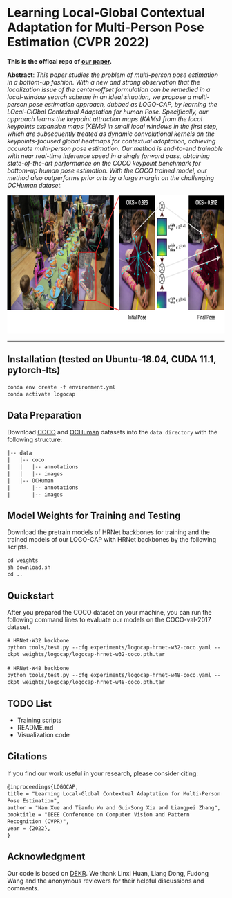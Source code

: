 # Learning Local-Global Contextual Adaptation for Multi-Person Pose Estimation (CVPR 2022)
**This is the offical repo of [our paper](https://arxiv.org/abs/2109.03622).** 

**Abstract**: *This paper studies the problem of multi-person pose estimation in a bottom-up fashion.
With a new and strong observation that the localization issue of the center-offset formulation can be remedied in a local-window search scheme in an ideal situation, we propose a multi-person pose estimation approach, dubbed as LOGO-CAP, by learning the LOcal-GlObal Contextual Adaptation for human Pose. Specifically, our approach learns the keypoint attraction maps (KAMs) from the local keypoints expansion maps (KEMs) in small local windows in the first step, which are subsequently treated as dynamic convolutional kernels on the keypoints-focused global heatmaps for contextual adaptation, achieving accurate multi-person pose estimation. Our method is end-to-end trainable with near real-time inference speed in a single forward pass, obtaining state-of-the-art performance on the COCO keypoint benchmark for bottom-up human pose estimation. With the COCO trained model, our method also outperforms prior arts by a large margin on the challenging OCHuman dataset.*

<p align="center">
<img src="figures/teaser-horizontal.png" height="320" >
<p>

---

## Installation  (tested on Ubuntu-18.04, CUDA 11.1, pytorch-lts)

```
conda env create -f environment.yml
conda activate logocap
```

## Data Preparation 

Download [COCO](https://cocodataset.org/#download) and [OCHuman](https://github.com/liruilong940607/OCHumanApi) datasets into the  ``data directory`` with the following structure:
```
|-- data
|   |-- coco
|   |   |-- annotations
|   |   |-- images
|   |-- OCHuman 
|       |-- annotations
|       |-- images
```

## Model Weights for Training and Testing

Download the pretrain models of HRNet backbones for training and the trained models of our LOGO-CAP with HRNet backbones by the following scripts.
```
cd weights
sh download.sh
cd ..
```

## Quickstart

After you prepared the COCO dataset on your machine, you can run the following command lines to evaluate our models on the COCO-val-2017 dataset.

```
# HRNet-W32 backbone
python tools/test.py --cfg experiments/logocap-hrnet-w32-coco.yaml --ckpt weights/logocap/logocap-hrnet-w32-coco.pth.tar

# HRNet-W48 backbone
python tools/test.py --cfg experiments/logocap-hrnet-w48-coco.yaml --ckpt weights/logocap/logocap-hrnet-w48-coco.pth.tar
```

## TODO List
- Training scripts
- README.md
- Visualization code

## Citations
If you find our work useful in your research, please consider citing:
```
@inproceedings{LOGOCAP,
title = "Learning Local-Global Contextual Adaptation for Multi-Person Pose Estimation",
author = "Nan Xue and Tianfu Wu and Gui-Song Xia and Liangpei Zhang",
booktitle = "IEEE Conference on Computer Vision and Pattern Recognition (CVPR)",
year = {2022},
}
```

## Acknowledgment

Our code is based on [DEKR](https://github.com/HRNet/DEKR). We thank Linxi Huan, Liang
Dong, Fudong Wang and the anonymous reviewers for their helpful discussions and comments.
